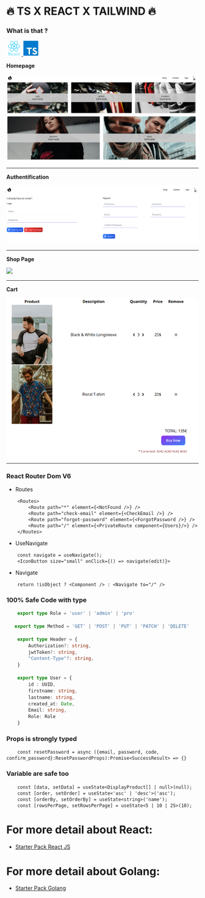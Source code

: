 # 🔥 TS X REACT X TAILWIND 🔥

### What is that ?
<a href="https://reactjs.org/" target="_blank"> <img src="https://raw.githubusercontent.com/devicons/devicon/master/icons/react/react-original-wordmark.svg" alt="react" width="40" height="40"/> </a>
<a href="https://www.typescriptlang.org/" target="_blank" rel="noreferrer"> <img src="https://raw.githubusercontent.com/devicons/devicon/master/icons/typescript/typescript-original.svg" alt="typescript" width="40" height="40"/> </a> 

**Homepage**

![](img/homepage.png)

--------------------------

**Authentification**

![](img/sign.png)

--------------------------

**Shop Page**

![](img/shop.png)

--------------------------

**Cart**

![](img/details.png)

--------------------------


### React Router Dom V6

- Routes
```tsx
    <Routes>
        <Route path="*" element={<NotFound />} />
        <Route path="check-email" element={<CheckEmail />} />
        <Route path="forgot-password" element={<ForgotPassword />} />
        <Route path="/" element={<PrivateRoute component={Users}/>} />
    </Routes>
```

- UseNavigate
```tsx
    const navigate = useNavigate();
    <IconButton size="small" onClick={() => navigate(edit)}>
```

- Navigate
```tsx
    return !isObject ? <Component /> : <Navigate to="/" />
```

### 100% Safe Code with **type**
```ts
    export type Role = 'user' | 'admin' | 'pro'

   export type Method = 'GET' | 'POST' | 'PUT' | 'PATCH' | 'DELETE'

    export type Header = {
        Authorization?: string,
        jwtToken?: string,
        "Content-Type"?: string,
    }

    export type User = {
        id : UUID,
        firstname: string,
        lastname: string,
        created_at: Date,
        Email: string,
        Role: Role
    }
```

### Props is strongly typed
```tsx
    const resetPassword = async ({email, password, code, confirm_password}:ResetPasswordProps):Promise<SuccessResult> => {}
```

### Variable are safe too
```tsx
    const [data, setData] = useState<DisplayProduct[] | null>(null);
    const [order, setOrder] = useState<'asc' | 'desc'>('asc');
    const [orderBy, setOrderBy] = useState<string>('name');
    const [rowsPerPage, setRowsPerPage] = useState<5 | 10 | 25>(10);
```

# For more detail about React:
- <a href="https://github.com/gmorinn/starter-pack-react" target="_blank">Starter Pack React JS</a>

# For more detail about Golang:
- <a href="https://github.com/gmorinn/starter-pack-goa" target="_blank">Starter Pack Golang</a>